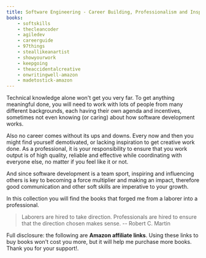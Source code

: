 ```yaml
---
title: Software Engineering - Career Building, Professionalism and Inspiration Books
books:
    - softskills
    - thecleancoder
    - agiledev
    - careerguide
    - 97things
    - steallikeanartist
    - showyourwork
    - keepgoing
    - theaccidentalcreative
    - onwritingwell-amazon
    - madetostick-amazon
---
```


Technical knowledge alone won't get you very far. To get anything meaningful done, you will need to work with lots of people from many different backgrounds, each having their own agenda and incentives, sometimes not even knowing (or caring) about how software development works.

Also no career comes without its ups and downs. Every now and then you might find yourself demotivated, or lacking inspiration to get creative work done. As a professional, it is your responsibility to ensure that you work output is of high quality, reliable and effective while coordinating with everyone else, no matter if you feel like it or not.

And since software development is a team sport, inspiring and influencing others is key to becoming a force multiplier and making an impact, therefore good communication and other soft skills are imperative to your growth.

In this collection you will find the books that forged me from a laborer into a professional.

> Laborers are hired to take direction. Professionals are hired to ensure that the direction chosen makes sense. -- Robert C. Martin

Full disclosure: the following are <strong>Amazon affiliate links</strong>. Using these links to buy books won't cost you more, but it will help me purchase more books. Thank you for your support!.
